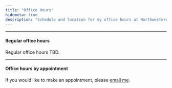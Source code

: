 ```yaml
---
title: "Office Hours"
hidemeta: true
description: "Schedule and location for my office hours at Northwestern University."
---
```


--- 

#### Regular office hours

Regular office hours TBD. 
<script defer language="javascript" type="text/javascript"  src="{{ "/js/calendly.js" | urlize | relURL }}"></script>
<div class="calendly">
<script type="text/javascript" src="https://assets.calendly.com/assets/external/widget.js"></script>
</div>

---

#### Office hours by appointment

If you would like to make an appointment, please [email me](cdavis@u.northestern.edu).
